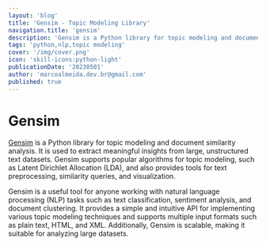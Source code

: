 ```yaml
---
layout: 'blog'
title: 'Gensim - Topic Modeling Library'
navigation.title: 'gensim'
description: 'Gensim is a Python library for topic modeling and document similarity analysis.'
tags: 'python,nlp,topic modeling'
cover: '/img/cover.png'
icon: 'skill-icons:python-light'
publicationDate: '20230501'
author: 'marcoalmeida.dev.br@gmail.com'
published: true
---
```


# Gensim

[Gensim](https://radimrehurek.com/gensim/) is a Python library for topic modeling and document similarity analysis. It is used to extract meaningful insights from large, unstructured text datasets. Gensim supports popular algorithms for topic modeling, such as Latent Dirichlet Allocation (LDA), and also provides tools for text preprocessing, similarity queries, and visualization.

Gensim is a useful tool for anyone working with natural language processing (NLP) tasks such as text classification, sentiment analysis, and document clustering. It provides a simple and intuitive API for implementing various topic modeling techniques and supports multiple input formats such as plain text, HTML, and XML. Additionally, Gensim is scalable, making it suitable for analyzing large datasets. 